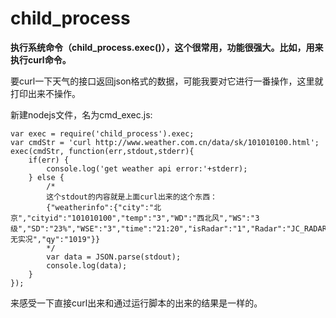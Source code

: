 # child_process

**执行系统命令（child_process.exec()），这个很常用，功能很强大。比如，用来执行curl命令。**

要curl一下天气的接口返回json格式的数据，可能我要对它进行一番操作，这里就打印出来不操作。

新建nodejs文件，名为cmd_exec.js:

```
var exec = require('child_process').exec; 
var cmdStr = 'curl http://www.weather.com.cn/data/sk/101010100.html';
exec(cmdStr, function(err,stdout,stderr){
    if(err) {
        console.log('get weather api error:'+stderr);
    } else {
        /*
        这个stdout的内容就是上面curl出来的这个东西：
        {"weatherinfo":{"city":"北京","cityid":"101010100","temp":"3","WD":"西北风","WS":"3级","SD":"23%","WSE":"3","time":"21:20","isRadar":"1","Radar":"JC_RADAR_AZ9010_JB","njd":"暂无实况","qy":"1019"}}
        */
        var data = JSON.parse(stdout);
        console.log(data);
    }
});
```

来感受一下直接curl出来和通过运行脚本的出来的结果是一样的。
